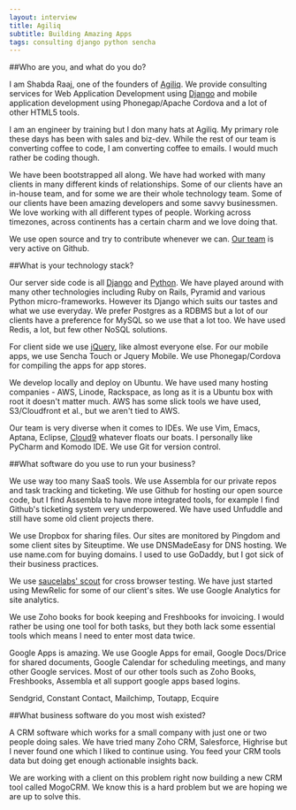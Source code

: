 ```yaml
---
layout: interview
title: Agiliq
subtitle: Building Amazing Apps
tags: consulting django python sencha
---
```


##Who are you, and what do you do?

I am Shabda Raaj, one of the founders of [Agiliq](http://agiliq.com/). We provide consulting services for Web Application Development using [Django](http://djangoproject.com/) and mobile application development using Phonegap/Apache Cordova and a lot of other HTML5 tools.

I am an engineer by training but I don many hats at Agiliq. My primary role these days has been with sales and biz-dev. While the rest of our team is converting coffee to code, I am converting coffee to emails. I would much rather be coding though.

We have been bootstrapped all along. We have had worked with many clients in many different kinds of relationships. Some of our clients have an in-house team, and for some we are their whole technology team. Some of our clients have been amazing developers and some savvy businessmen. We love working with all different types of people. Working across timezones, across continents has a certain charm and we love doing that.

We use open source and try to contribute whenever we can. [Our team](https://github.com/agiliq) is very active on Github.

##What is your technology stack?

Our server side code is all [Django](https://www.djangoproject.com/) and [Python](http://python.org/). We have played around with many other technologies including Ruby on Rails, Pyramid and various Python micro-frameworks. However its Django which suits our tastes and what we use everyday. We prefer Postgres as a RDBMS but a lot of our clients have a preference for MySQL so we use that a lot too. We have used Redis, a lot, but few other NoSQL solutions.

For client side we use [jQuery](http://jquery.com/), like almost everyone else. For our mobile apps, we use Sencha Touch or Jquery Mobile. We use Phonegap/Cordova for compiling the apps for app stores.

We develop locally and deploy on Ubuntu. We have used many hosting companies - AWS, Linode, Rackspace, as long as it is a Ubuntu box with root it doesn't matter much. AWS has some slick tools we have used, S3/Cloudfront et al., but we aren't tied to AWS. 

Our team is very diverse when it comes to IDEs. We use Vim, Emacs, Aptana, Eclipse, [Cloud9](https://c9.io/) whatever floats our boats. I personally like PyCharm and Komodo IDE. We use Git for version control.


##What software do you use to run your business?

We use way too many SaaS tools. We use Assembla for our private repos and task tracking and ticketing. We use Github for hosting our open source code, but I find Assembla to have more integrated tools, for example I find Github's ticketing system very underpowered. We have used Unfuddle and still have some old client projects there.

We use Dropbox for sharing files. Our sites are monitored by Pingdom and some client sites by Siteuptime. We use DNSMadeEasy for DNS hosting. We use name.com for buying domains. I used to use GoDaddy, but I got sick of their business practices.

We use [saucelabs' scout](http://scout.saucelabs.com/) for cross browser testing. We have just started using MewRelic for some of our client's sites. We use Google Analytics for site analytics.

We use Zoho books for book keeping and Freshbooks for invoicing. I would rather be using one tool for both tasks, but they both lack some essential tools which means I need to enter most data twice.

Google Apps is amazing. We use Google Apps for email, Google Docs/Drice for shared documents, Google Calendar for scheduling meetings, and many other Google services. Most of our other tools such as Zoho Books, Freshbooks, Assembla et all support google apps based logins.

Sendgrid, Constant Contact, Mailchimp, Toutapp, Ecquire

##What business software do you most wish existed?

A CRM software which works for a small company with just one or two people doing sales. We have tried many Zoho CRM, Salesforce, Highrise but I never found one which I liked to continue using. You feed your CRM tools data but doing get enough actionable insights back.

We are working with a client on this problem right now building a new CRM tool called MogoCRM. We know this is a hard problem but we are hoping we are up to solve this.
